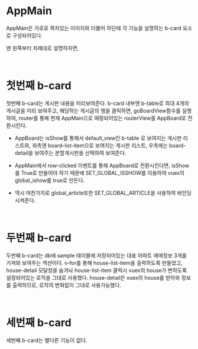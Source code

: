 # AppMain
AppMain은 가로로 꽉차있는 이미지와 더불어 하단에 각 기능을 설명하는 b-card 요소로 구성되어있다.

맨 왼쪽부터 차례대로 설명하자면,

<br>

# 첫번째 b-card

첫번째 b-card는 게시판 내용을 미리보여준다. b-card 내부엔 b-table로 최대 4개의 게시글을 미리 보여주고, 해당하는 게시글의 행을 클릭하면, goBoardView함수를 실행하여, router를 통해 현재 AppMain으로 매핑되어있는 routerView를 AppBoard로 전환시킨다.


* AppBoard는 isShow를 통해서 default_view인 b-table 로 보여지는 게시판 리스트와, 좌측엔 board-list-item으로 보여지는 게시판 리스트, 우측에는 board-detail을 보여주는 분할게시판을 선택하여 보여준다.

* AppMain에서 row-clicked 이벤트를 통해 AppBoard로 전환시킨다면, isShow를 True로 만들어야 하기 때문에 SET_GLOBAL_ISSHOW를 이용하여 vuex의 global_ishow를 true로 만든다. 

* 역시 마찬가지로 global_article또한 SET_GLOBAL_ARTICLE을 사용하여 바인딩 시켜준다.


<br>

# 두번째 b-card

두번째 b-card는 db에 sample 테이블에 저장되어있는 대표 아파트 매매정보 3개를 가져와 보여주는 섹션이다. v-for를 통해 house-list-item을 출력하도록 만들었고, house-detail 모달창을 숨겨놔 house-list-item 클릭시 vuex의 house가 변하도록 설정되어있는 로직을 그대로 사용했다. house-detail은 vuex의 house를 받아와 정보를 출력하므로, 로직의 변화없이 그대로 사용가능했다.

<br>

# 세번째 b-card

세번째 b-card는 별다른 기능이 없다.
